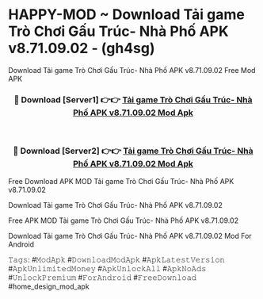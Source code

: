 # HAPPY-MOD ~ Download Tải game Trò Chơi Gấu Trúc- Nhà Phố APK v8.71.09.02 - (gh4sg)
Download Tải game Trò Chơi Gấu Trúc- Nhà Phố APK v8.71.09.02 Free Mod APK

<div align="center">
<h3>🔴 Download [Server1] 👉👉 <a href="https://apk-comot.site?title=Tải_game_Trò_Chơi_Gấu_Trúc-_Nhà_Phố_APK_v8.71.09.02">Tải game Trò Chơi Gấu Trúc- Nhà Phố APK v8.71.09.02 Mod Apk</a></h3><br>

<h3>🔴 Download [Server2] 👉👉 <a href="https://apk-comot.site?title=Tải_game_Trò_Chơi_Gấu_Trúc-_Nhà_Phố_APK_v8.71.09.02">Tải game Trò Chơi Gấu Trúc- Nhà Phố APK v8.71.09.02 Mod Apk</a></h3>
</div>


Free Download APK MOD Tải game Trò Chơi Gấu Trúc- Nhà Phố APK v8.71.09.02

Download Tải game Trò Chơi Gấu Trúc- Nhà Phố APK v8.71.09.02 

Free APK MOD Tải game Trò Chơi Gấu Trúc- Nhà Phố APK v8.71.09.02 

Download Tải game Trò Chơi Gấu Trúc- Nhà Phố APK v8.71.09.02 Mod For Android

𝚃𝚊𝚐𝚜: #𝙼𝚘𝚍𝙰𝚙𝚔 #𝙳𝚘𝚠𝚗𝚕𝚘𝚊𝚍𝙼𝚘𝚍𝙰𝚙𝚔 #𝙰𝚙𝚔𝙻𝚊𝚝𝚎𝚜𝚝𝚅𝚎𝚛𝚜𝚒𝚘𝚗 #𝙰𝚙𝚔𝚄𝚗𝚕𝚒𝚖𝚒𝚝𝚎𝚍𝙼𝚘𝚗𝚎𝚢 #𝙰𝚙𝚔𝚄𝚗𝚕𝚘𝚌𝚔𝙰𝚕𝚕 #𝙰𝚙𝚔𝙽𝚘𝙰𝚍𝚜 #𝚄𝚗𝚕𝚘𝚌𝚔𝙿𝚛𝚎𝚖𝚒𝚞𝚖 #𝙵𝚘𝚛𝙰𝚗𝚍𝚛𝚘𝚒𝚍 #𝙵𝚛𝚎𝚎𝙳𝚘𝚠𝚗𝚕𝚘𝚊𝚍 #home_design_mod_apk